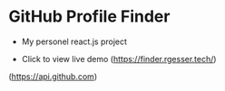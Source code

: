 # GitHub Profile Finder 

   - My personel react.js project

   * Click to view live demo (https://finder.rgesser.tech/)


(https://api.github.com)
